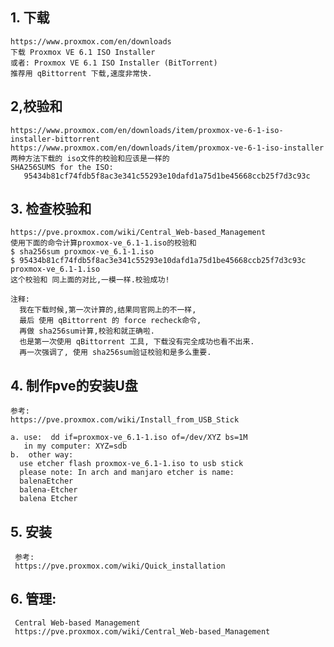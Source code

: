 
## 1. 下载 
    https://www.proxmox.com/en/downloads  
    下载 Proxmox VE 6.1 ISO Installer  
    或者: Proxmox VE 6.1 ISO Installer (BitTorrent)  
    推荐用 qBittorrent 下载,速度非常快.  
  
## 2,校验和  
    https://www.proxmox.com/en/downloads/item/proxmox-ve-6-1-iso-installer-bittorrent  
    https://www.proxmox.com/en/downloads/item/proxmox-ve-6-1-iso-installer  
    两种方法下载的 iso文件的校验和应该是一样的  
    SHA256SUMS for the ISO:  
       95434b81cf74fdb5f8ac3e341c55293e10dafd1a75d1be45668ccb25f7d3c93c  
     
## 3. 检查校验和
    https://pve.proxmox.com/wiki/Central_Web-based_Management  
    使用下面的命令计算proxmox-ve_6.1-1.iso的校验和   
    $ sha256sum proxmox-ve_6.1-1.iso   
    $ 95434b81cf74fdb5f8ac3e341c55293e10dafd1a75d1be45668ccb25f7d3c93c  proxmox-ve_6.1-1.iso  
    这个校验和 同上面的对比,一模一样.校验成功!  
    
    注释: 
      我在下载时候,第一次计算的,结果同官网上的不一样,
      最后 使用 qBittorrent 的 force recheck命令,
      再做 sha256sum计算,校验和就正确啦.   
      也是第一次使用 qBittorrent 工具, 下载没有完全成功也看不出来.   
      再一次强调了, 使用 sha256sum验证校验和是多么重要.  
      
## 4. 制作pve的安装U盘  
    参考:  
    https://pve.proxmox.com/wiki/Install_from_USB_Stick  
    
    a. use:  dd if=proxmox-ve_6.1-1.iso of=/dev/XYZ bs=1M  
       in my computer: XYZ=sdb  
    b.  other way:  
      use etcher flash proxmox-ve_6.1-1.iso to usb stick  
      please note: In arch and manjaro etcher is name:  
      balenaEtcher  
      balena-Etcher 
      balena Etcher    
    
    
## 5. 安装  
     参考:  
     https://pve.proxmox.com/wiki/Quick_installation  
   
## 6. 管理:
     Central Web-based Management  
     https://pve.proxmox.com/wiki/Central_Web-based_Management  
      

